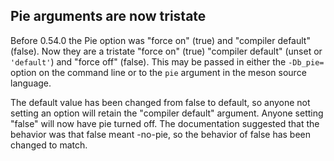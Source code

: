 ## Pie arguments are now tristate

Before 0.54.0 the Pie option was "force on" (true) and "compiler default"
(false). Now they are a tristate "force on" (true) "compiler default" (unset
or `'default'`) and "force off" (false). This may be passed in either the
`-Db_pie=` option on the command line or to the `pie` argument in the meson
source language.

The default value has been changed from false to default, so anyone not
setting an option will retain the "compiler default" argument. Anyone setting
"false" will now have pie turned off. The documentation suggested that the
behavior was that false meant -no-pie, so the behavior of false has been
changed to match.
